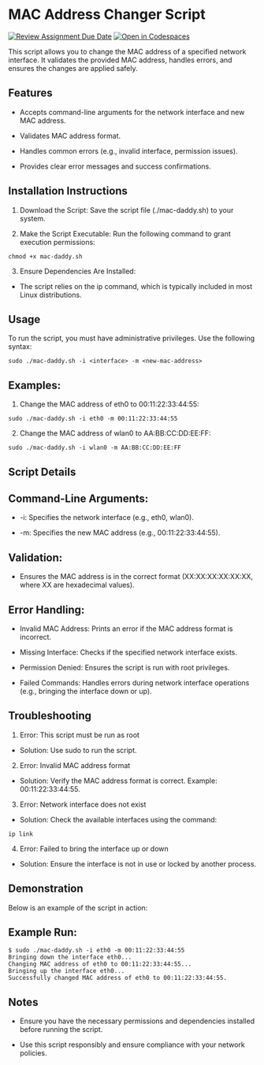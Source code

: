 # MAC Address Changer Script

[![Review Assignment Due Date](https://classroom.github.com/assets/deadline-readme-button-22041afd0340ce965d47ae6ef1cefeee28c7c493a6346c4f15d667ab976d596c.svg)](https://classroom.github.com/a/tp86o73G)
[![Open in Codespaces](https://classroom.github.com/assets/launch-codespace-2972f46106e565e64193e422d61a12cf1da4916b45550586e14ef0a7c637dd04.svg)](https://classroom.github.com/open-in-codespaces?assignment_repo_id=17743676)



This script allows you to change the MAC address of a specified network interface. It validates the provided MAC address, handles errors, and ensures the changes are applied safely.

## Features

- Accepts command-line arguments for the network interface and new MAC address.

- Validates MAC address format.

- Handles common errors (e.g., invalid interface, permission issues).

- Provides clear error messages and success confirmations.

## Installation Instructions

1. Download the Script:
Save the script file (./mac-daddy.sh) to your system.

2. Make the Script Executable:
Run the following command to grant execution permissions:

```
chmod +x mac-daddy.sh
```

3. Ensure Dependencies Are Installed:

 - The script relies on the ip command, which is typically included in most Linux distributions.

## Usage

To run the script, you must have administrative privileges. Use the following syntax:

```
sudo ./mac-daddy.sh -i <interface> -m <new-mac-address>
```

## Examples:

1. Change the MAC address of eth0 to 00:11:22:33:44:55:

```
sudo ./mac-daddy.sh -i eth0 -m 00:11:22:33:44:55
```

2. Change the MAC address of wlan0 to AA:BB:CC:DD:EE:FF:

```
sudo ./mac-daddy.sh -i wlan0 -m AA:BB:CC:DD:EE:FF
```

## Script Details
## Command-Line Arguments:

- -i: Specifies the network interface (e.g., eth0, wlan0).

- -m: Specifies the new MAC address (e.g., 00:11:22:33:44:55).

## Validation:

- Ensures the MAC address is in the correct format (XX:XX:XX:XX:XX:XX, where XX are hexadecimal values).

## Error Handling:

- Invalid MAC Address: Prints an error if the MAC address format is incorrect.

- Missing Interface: Checks if the specified network interface exists.

- Permission Denied: Ensures the script is run with root privileges.

- Failed Commands: Handles errors during network interface operations (e.g., bringing the interface down or up).

## Troubleshooting

1. Error: This script must be run as root

- Solution: Use sudo to run the script.

2. Error: Invalid MAC address format

- Solution: Verify the MAC address format is correct. Example: 00:11:22:33:44:55.

3. Error: Network interface does not exist

- Solution: Check the available interfaces using the command:

```
ip link
```

4. Error: Failed to bring the interface up or down

- Solution: Ensure the interface is not in use or locked by another process.

## Demonstration

Below is an example of the script in action:

## Example Run:
```
$ sudo ./mac-daddy.sh -i eth0 -m 00:11:22:33:44:55
Bringing down the interface eth0...
Changing MAC address of eth0 to 00:11:22:33:44:55...
Bringing up the interface eth0...
Successfully changed MAC address of eth0 to 00:11:22:33:44:55.
```

## Notes

- Ensure you have the necessary permissions and dependencies installed before running the script.

- Use this script responsibly and ensure compliance with your network policies.


